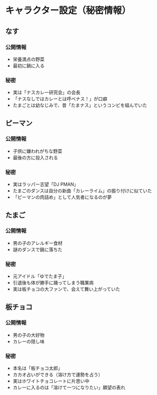 # キャラクター設定（秘密情報）

## なす
### 公開情報
- 栄養満点の野菜
- 最初に鍋に入る

### 秘密
- 実は「ナスカレー研究会」の会長
- 「ナスなしではカレーとは呼べナス！」が口癖
- たまごとは幼なじみで、昔「たまナス」というコンビを組んでいた

## ピーマン
### 公開情報  
- 子供に嫌われがちな野菜
- 最後の方に投入される

### 秘密
- 実はラッパー志望「DJ PMAN」
- たまごのダンスは自分の新曲「カレーライム」の振り付けに似ていた
- 「ピーマンの肉詰め」として人気者になるのが夢

## たまご
### 公開情報
- 男の子のアレルギー食材
- 謎のダンスで鍋に落ちた

### 秘密
- 元アイドル「ゆでたま子」
- 引退後も体が勝手に踊ってしまう職業病
- 実は板チョコの大ファンで、会えて舞い上がっていた

## 板チョコ
### 公開情報
- 男の子の大好物
- カレーの隠し味

### 秘密
- 本名は「板チョコ太郎」
- カカオ占いができる（溶け方で運勢を占う）
- 実はホワイトチョコレートに片思い中
- カレーに入るのは「溶けて一つになりたい」願望の表れ 